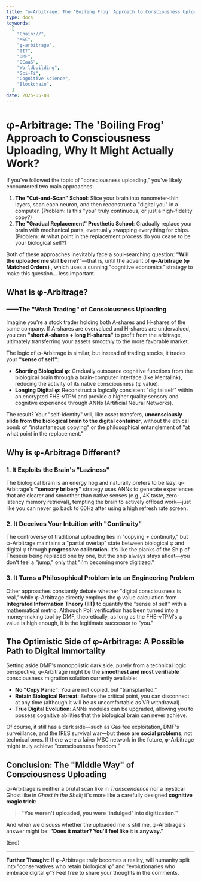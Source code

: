 ```yaml
---
title: "φ-Arbitrage: The 'Boiling Frog' Approach to Consciousness Uploading, Why It Might Actually Work?"
type: docs
keywords:
  [
    "Chain://",
    "MSC",
    "φ-arbitrage",
    "IIT",
    "DMF",
    "QCaaS",
    "Worldbuilding",
    "Sci-Fi",
    "Cognitive Science",
    "Blockchain",
  ]
date: 2025-05-08
---
```


# **φ-Arbitrage: The 'Boiling Frog' Approach to Consciousness Uploading, Why It Might Actually Work?**

If you've followed the topic of "consciousness uploading," you've likely encountered two main approaches:

1.  **The "Cut-and-Scan" School**: Slice your brain into nanometer-thin layers, scan each neuron, and then reconstruct a "digital you" in a computer. (Problem: Is this "you" truly continuous, or just a high-fidelity copy?)
2.  **The "Gradual Replacement" Prosthetic School**: Gradually replace your brain with mechanical parts, eventually swapping everything for chips. (Problem: At what point in the replacement process do you cease to be your biological self?)

Both of these approaches inevitably face a soul-searching question: **"Will the uploaded me still be me?"**—that is, until the advent of **φ-Arbitrage (φ Matched Orders)** , which uses a cunning "cognitive economics" strategy to make this question... less important.

## **What is φ-Arbitrage?**

### **——The "Wash Trading" of Consciousness Uploading**

Imagine you're a stock trader holding both A-shares and H-shares of the same company. If A-shares are overvalued and H-shares are undervalued, you can **"short A-shares + long H-shares"** to profit from the arbitrage, ultimately transferring your assets smoothly to the more favorable market.

The logic of φ-Arbitrage is similar, but instead of trading stocks, it trades your **"sense of self"**:

- **Shorting Biological φ**: Gradually outsource cognitive functions from the biological brain through a brain-computer interface (like Mentalink), reducing the activity of its native consciousness (φ value).
- **Longing Digital φ**: Reconstruct a logically consistent "digital self" within an encrypted FHE-vTPM and provide a higher quality sensory and cognitive experience through ANNs (Artificial Neural Networks).

The result? Your "self-identity" will, like asset transfers, **unconsciously slide from the biological brain to the digital container**, without the ethical bomb of "instantaneous copying" or the philosophical entanglement of "at what point in the replacement."

## **Why is φ-Arbitrage Different?**

### **1. It Exploits the Brain's "Laziness"**

The biological brain is an energy hog and naturally prefers to be lazy. φ-Arbitrage's **"sensory bribery"** strategy uses ANNs to generate experiences that are clearer and smoother than native senses (e.g., 4K taste, zero-latency memory retrieval), tempting the brain to actively offload work—just like you can never go back to 60Hz after using a high refresh rate screen.

### **2. It Deceives Your Intuition with "Continuity"**

The controversy of traditional uploading lies in "copying ≠ continuity," but φ-Arbitrage maintains a "partial overlap" state between biological φ and digital φ through **progressive calibration**. It's like the planks of the Ship of Theseus being replaced one by one, but the ship always stays afloat—you don't feel a "jump," only that "I'm becoming more digitized."

### **3. It Turns a Philosophical Problem into an Engineering Problem**

Other approaches constantly debate whether "digital consciousness is real," while φ-Arbitrage directly employs the φ value calculation from **Integrated Information Theory (IIT)** to quantify the "sense of self" with a mathematical metric. Although PoII verification has been turned into a money-making tool by DMF, theoretically, as long as the FHE-vTPM's φ value is high enough, it is the legitimate successor to "you."

## **The Optimistic Side of φ-Arbitrage: A Possible Path to Digital Immortality**

Setting aside DMF's monopolistic dark side, purely from a technical logic perspective, φ-Arbitrage might be the **smoothest and most verifiable** consciousness migration solution currently available:

- **No "Copy Panic"**: You are not copied, but "transplanted."
- **Retain Biological Retreat**: Before the critical point, you can disconnect at any time (although it will be as uncomfortable as VR withdrawal).
- **True Digital Evolution**: ANNs modules can be upgraded, allowing you to possess cognitive abilities that the biological brain can never achieve.

Of course, it still has a dark side—such as Gas fee exploitation, DMF's surveillance, and the IRES survival war—but these are **social problems**, not technical ones. If there were a fairer MSC network in the future, φ-Arbitrage might truly achieve "consciousness freedom."

## **Conclusion: The "Middle Way" of Consciousness Uploading**

φ-Arbitrage is neither a brutal scan like in _Transcendence_ nor a mystical Ghost like in _Ghost in the Shell_; it's more like a carefully designed **cognitive magic trick**:

> **"You weren't uploaded, you were 'indulged' into digitization."**

And when we discuss whether the uploaded me is still me, φ-Arbitrage's answer might be:
**"Does it matter? You'll feel like it is anyway."**

(End)

---

**Further Thought**: If φ-Arbitrage truly becomes a reality, will humanity split into "conservatives who retain biological φ" and "evolutionaries who embrace digital φ"? Feel free to share your thoughts in the comments.

